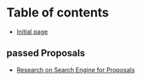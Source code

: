 # Table of contents

* [Initial page](README.md)

## passed Proposals

* [Research on Search Engine for Proposals](passed-proposals/research-on-search-engine-for-proposals.md)

